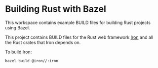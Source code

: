 Building Rust with Bazel
========================

This workspace contains example BUILD files for building Rust projects using
Bazel.

This project contains BUILD files for the Rust web framework
[Iron](http://ironframework.io/) and all the Rust crates that Iron depends on.

To build Iron:

```bash
bazel build @iron//:iron
```
